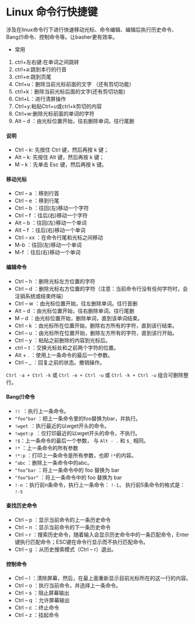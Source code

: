 # Linux 命令行快捷键

涉及在linux命令行下进行快速移动光标、命令编辑、编辑后执行历史命令、Bang(!)命令、控制命令等。让basher更有效率。

-  常用

1. ctrl+左右键:在单词之间跳转
2. ctrl+a:跳到本行的行首
3. ctrl+e:跳到页尾
4. Ctrl+u：删除当前光标前面的文字 （还有剪切功能）
5. ctrl+k：删除当前光标后面的文字(还有剪切功能)
6. Ctrl+L：进行清屏操作
7. Ctrl+y:粘贴Ctrl+u或ctrl+k剪切的内容
8. Ctrl+w:删除光标前面的单词的字符
9. Alt – d ：由光标位置开始，往右删除单词。往行尾删

#### 说明

- Ctrl – k: 先按住 Ctrl 键，然后再按 k 键；
- Alt – k: 先按住 Alt 键，然后再按 k 键；
- M – k：先单击 Esc 键，然后再按 k 键。

#### 移动光标

- Ctrl – a ：移到行首
- Ctrl – e ：移到行尾
- Ctrl – b ：往回(左)移动一个字符
- Ctrl – f ：往后(右)移动一个字符
- Alt – b ：往回(左)移动一个单词
- Alt – f ：往后(右)移动一个单词
- Ctrl – xx ：在命令行尾和光标之间移动
- M-b ：往回(左)移动一个单词
- M-f ：往后(右)移动一个单词

#### 编辑命令

- Ctrl – h ：删除光标左方位置的字符
- Ctrl – d ：删除光标右方位置的字符（注意：当前命令行没有任何字符时，会注销系统或结束终端）
- Ctrl – w ：由光标位置开始，往左删除单词。往行首删
- Alt – d ：由光标位置开始，往右删除单词。往行尾删
- M – d ：由光标位置开始，删除单词，直到该单词结束。
- Ctrl – k ：由光标所在位置开始，删除右方所有的字符，直到该行结束。
- Ctrl – u ：由光标所在位置开始，删除左方所有的字符，直到该行开始。
- Ctrl – y ：粘贴之前删除的内容到光标后。
- ctrl – t ：交换光标处和之前两个字符的位置。
- Alt + . ：使用上一条命令的最后一个参数。
- Ctrl – _ ：回复之前的状态。撤销操作。

`Ctrl -a + Ctrl -k` 或 `Ctrl -e + Ctrl -u` 或 `Ctrl -k + Ctrl -u` 组合可删除整行。

#### Bang(!)命令

- `!! `：执行上一条命令。
- `^foo^bar` ：把上一条命令里的foo替换为bar，并执行。
- `!wget `：执行最近的以wget开头的命令。
- `!wget:p `：仅打印最近的以wget开头的命令，不执行。
- `!$`：上一条命令的最后一个参数， 与 `Alt - .` 和 `​$_` 相同。
- `!*` ：上一条命令的所有参数
- `!*:p` ：打印上一条命令是所有参数，也即 `!*`的内容。
- `^abc` ：删除上一条命令中的abc。
- `^foo^bar` ：将上一条命令中的 foo 替换为 bar
- `^foo^bar^` ：将上一条命令中的 foo 替换为 bar
- `!-n` ：执行前n条命令，执行上一条命令： `!-1`， 执行前5条命令的格式是： `!-5`

#### 查找历史命令

- Ctrl – p ：显示当前命令的上一条历史命令
- Ctrl – n ：显示当前命令的下一条历史命令
- Ctrl – r ：搜索历史命令，随着输入会显示历史命令中的一条匹配命令，Enter键执行匹配命令；ESC键在命令行显示而不执行匹配命令。
- Ctrl – g ：从历史搜索模式（Ctrl – r）退出。

#### 控制命令

- Ctrl – l ：清除屏幕，然后，在最上面重新显示目前光标所在的这一行的内容。
- Ctrl – o ：执行当前命令，并选择上一条命令。
- Ctrl – s ：阻止屏幕输出
- Ctrl – q ：允许屏幕输出
- Ctrl – c ：终止命令
- Ctrl – z ：挂起命令